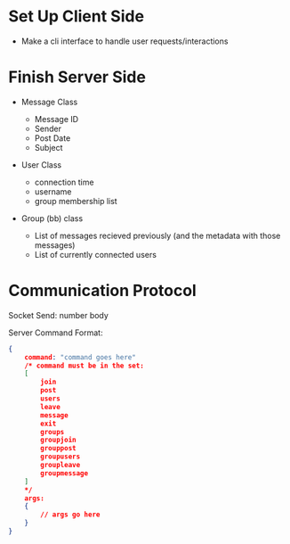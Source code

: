 # Set Up Client Side
- Make a cli interface to handle user requests/interactions

# Finish Server Side
- Message Class
    - Message ID
    - Sender
    - Post Date
    - Subject

- User Class
    - connection time
    - username
    - group membership list

- Group (bb) class
    - List of messages recieved previously (and the metadata with those messages)
    - List of currently connected users

# Communication Protocol

Socket Send:
number body

Server Command Format:
```json
{
    command: "command goes here"
    /* command must be in the set:
    [
        join
        post
        users
        leave
        message
        exit
        groups
        groupjoin
        grouppost
        groupusers
        groupleave
        groupmessage
    ]
    */
    args:
    {
        // args go here
    }
}
```